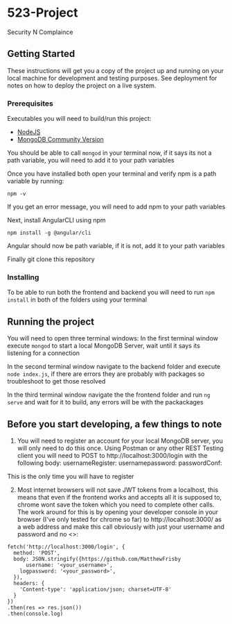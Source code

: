# 523-Project

Security N Complaince 

## Getting Started

These instructions will get you a copy of the project up and running on your local machine for development and testing purposes. See deployment for notes on how to deploy the project on a live system.

### Prerequisites

Executables you will need to build/run this project:

* [NodeJS](https://nodejs.org/en/download/)
* [MongoDB Community Version](https://www.mongodb.com/download-center/community)

You should be able to call ```mongod``` in your terminal now, if it says its not a path variable, you will need to add it to your path variables

Once you have installed both open your terminal and verify npm is a path variable by running:

```
npm -v
```

If you get an error message, you will need to add npm to your path variables

Next, install AngularCLI using npm

```
npm install -g @angular/cli
```

Angular should now be path variable, if it is not, add it to your path variables

Finally git clone this repository

### Installing

To be able to run both the frontend and backend you will need to run ```npm install``` in both of the folders using your terminal

## Running the project
You will need to open three terminal windows:
In the first terminal window execute ```mongod``` to start a local MongoDB Server, wait until it says its listening for a connection

In the second terminal window navigate to the backend folder and execute ```node index.js```, if there are errors they are probably with packages so troubleshoot to get those resolved

In the third terminal window navigate the the frontend folder and run ```ng serve``` and wait for it to build, any errors will be with the packackages

## Before you start developing, a few things to note

1. You will need to register an account for your local MongoDB server, you will only need to do this once. Using Postman or any other REST Testing client you will need to POST to http://localhost:3000/login with the following body:
   usernameRegister: <your testing username>
   usernamepassword: <your testing password>
   passwordConf: <same as your testing password>
  
This is the only time you will have to register

2. Most internet browsers will not save JWT tokens from a localhost, this means that even if the frontend works and accepts all it is supposed to, chrome wont save the token which you need to complete other calls. The work around for this is by opening your developer console in your browser (I've only tested for chrome so far) to http://localhost:3000/ as a web address and make this call obviously with just your username and password and no <>: 

```
fetch('http://localhost:3000/login', {
  method: 'POST',
  body: JSON.stringify({https://github.com/MatthewFrisby
      username: '<your_username>',
    logpassword: '<your_password>',
  }),
  headers: {
    'Content-type': 'application/json; charset=UTF-8'
  }
})
.then(res => res.json())
.then(console.log)
```
